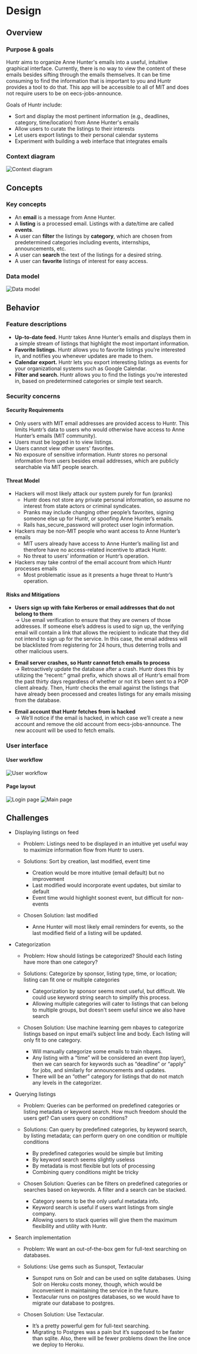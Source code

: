 # Design
## Overview
### Purpose & goals

Huntr aims to organize Anne Hunter's emails into a useful, intuitive graphical interface. Currently, there is no way to view the content of these emails besides sifting through the emails themselves. It can be time consuming to find the information that is important to you and Huntr provides a tool to do that. This app will be accessible to all of MIT and does not require users to be on eecs-jobs-announce.

Goals of Huntr include:

* Sort and display the most pertinent information (e.g., deadlines, category, time/location) from Anne Hunter's emails
* Allow users to curate the listings to their interests
* Let users export listings to their personal calendar systems
* Experiment with building a web interface that integrates emails

### Context diagram

![Context diagram](img/context_diagram.png)

## Concepts
### Key concepts

* An **email** is a message from Anne Hunter.
* A **listing** is a processed email. Listings with a date/time are called **events**.
* A user can **filter** the listings by **category**, which are chosen from predetermined categories including events, internships, announcements, etc.
* A user can **search** the text of the listings for a desired string.
* A user can **favorite** listings of interest for easy access.

### Data model

![Data model](img/data_model.png)

## Behavior
### Feature descriptions

* **Up-to-date feed.** Huntr takes Anne Hunter’s emails and displays them in a simple stream of listings that highlight the most important information.
* **Favorite listings.** Huntr allows you to favorite listings you’re interested in, and notifies you whenever updates are made to them.
* **Calendar export.** Huntr lets you export interesting listings as events for your organizational systems such as Google Calendar.
* **Filter and search.** Huntr allows you to find the listings you’re interested in, based on predetermined categories or simple text search.

### Security concerns

#### Security Requirements
* Only users with MIT email addresses are provided access to Huntr.  This limits Huntr’s data to users who would otherwise have access to Anne Hunter’s emails (MIT community).
* Users must be logged in to view listings.
* Users cannot view other users' favorites.
* No exposure of sensitive information. Huntr stores no personal information from users besides email addresses, which are publicly searchable via MIT people search.

#### Threat Model
* Hackers will most likely attack our system purely for fun (pranks)
  * Huntr does not store any private personal information, so assume no interest from state actors or criminal syndicates.
  * Pranks may include changing other people’s favorites, signing someone else up for Huntr, or spoofing Anne Hunter’s emails.
  * Rails has_secure_password will protect user login information.
* Hackers may be non-MIT people who want access to Anne Hunter’s emails
  * MIT users already have access to Anne Hunter’s mailing list and therefore have no access-related incentive to attack Huntr.
  * No threat to users’ information or Huntr’s operation.
* Hackers may take control of the email account from which Huntr processes emails
  * Most problematic issue as it presents a huge threat to Huntr’s operation.

#### Risks and Mitigations
* **Users sign up with fake Kerberos or email addresses that do not belong to them**  
  → Use email verification to ensure that they are owners of those addresses. If someone else’s address is used to sign up, the verifying email will contain a link that allows the recipient to indicate that they did not intend to sign up for the service.  In this case, the email address will be blacklisted from registering for 24 hours, thus deterring trolls and other malicious users.
  
* **Email server crashes, so Huntr cannot fetch emails to process**  
  → Retroactively update the database after a crash. Huntr does this by utilizing the “recent:” gmail prefix, which shows all of Huntr’s email from the past thirty days regardless of whether or not it’s been sent to a POP client already. Then, Huntr checks the email against the listings that have already been processed and creates listings for any emails missing from the database.
  
* **Email account that Huntr fetches from is hacked**  
  → We’ll notice if the email is hacked, in which case we’ll create a new account and remove the old account from eecs-jobs-announce. The new account will be used to fetch emails.

### User interface

#### User workflow

![User workflow](img/wireframe_flow.png)

#### Page layout
![Login page](img/wireframe_login.png)
![Main page](img/wireframe_main.png)

## Challenges
* Displaying listings on feed
  * Problem: Listings need to be displayed in an intuitive yet useful way to maximize information flow from Huntr to users.
  
  * Solutions: Sort by creation, last modified, event time
    * Creation would be more intuitive (email default) but no improvement
    * Last modified would incorporate event updates, but similar to default
    * Event time would highlight soonest event, but difficult for non-events
  * Chosen Solution: last modified
  
    * Anne Hunter will most likely email reminders for events, so the last modified field of a listing will be updated. 

* Categorization
  * Problem: How should listings be categorized? Should each listing have more than one category?
  
  * Solutions: Categorize by sponsor, listing type, time, or location; listing can fit one or multiple categories
    * Categorization by sponsor seems most useful, but difficult. We could use keyword string search to simplify this process.
    * Allowing multiple categories will cater to listings that can belong to multiple groups, but doesn't seem useful since we also have search
  * Chosen Solution: Use machine learning gem nbayes to categorize listings based on input email’s subject line and body.  Each listing will only fit to one category.
  
    * Will manually categorize some emails to train nbayes.
    * Any listing with a “time” will be considered an event (top layer), then we can search for keywords such as “deadline” or “apply” for jobs, and similarly for announcements and updates.
    * There will be an “other” category for listings that do not match any levels in the categorizer.

* Querying listings
  * Problem: Queries can be performed on predefined categories or listing metadata or keyword search. How much freedom should the users get? Can users query on conditions?

  * Solutions: Can query by predefined categories, by keyword search, by listing metadata; can perform query on one condition or multiple conditions
    * By predefined categories would be simple but limiting
    * By keyword search seems slightly useless 
    * By metadata is most flexible but lots of processing
    * Combining query conditions might be tricky

  * Chosen Solution: Queries can be filters on predefined categories or searches based on keywords. A filter and a search can be stacked.
    * Category seems to be the only useful metadata info.
    * Keyword search is useful if users want listings from single company.
    * Allowing users to stack queries will give them the maximum flexibility and utility with Huntr.
    
* Search implementation
    * Problem:  We want an out-of-the-box gem for full-text searching on databases.
    
    * Solutions: Use gems such as Sunspot, Textacular
      * Sunspot runs on Solr and can be used on sqlite databases. Using Solr on Heroku costs money, though, which would be inconvenient in maintaining the service in the future.
      * Textacular runs on postgres databases, so we would have to migrate our database to postgres.
    * Chosen Solution: Use Textacular.
    
      * It’s a pretty powerful gem for full-text searching.
      * Migrating to Postgres was a pain but it’s supposed to be faster than sqlite. Also, there will be fewer problems down the line once we deploy to Heroku.

